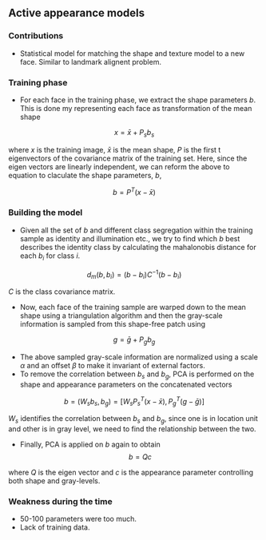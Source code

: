 ## **Active appearance models**

### **Contributions**
* Statistical model for matching the shape and texture model to a new face. Similar to landmark alignent problem.

### **Training phase**

* For each face in the training phase, we extract the shape parameters $b$. This is done my representing each face as transformation of the mean shape

$$
  x = \bar{x} + P_sb_s
$$

where $x$ is the training image, $\bar{x}$ is the mean shape, $P$ is the first t eigenvectors of the covariance matrix of the training set. Here, since the eigen vectors are linearly independent, we can reform the above to equation to claculate the shape parameters, $b$,

$$
b = P^T(x - \bar{x})
$$

### **Building the model**
* Given all the set of $b$ and different class segregation within the training sample as identity and illumination etc., we try to find which $b$ best describes the identity class by calculating the mahalonobis distance for each $b_i$ for class $i$.

$$
d_m(b, b_i) = (b - b_i)C^{-1}(b - b_i)
$$

$C$ is the class covariance matrix.

* Now, each face of the training sample are warped down to the mean shape using a triangulation algorithm and then the gray-scale information is sampled from this shape-free patch using

$$
g = \bar{g} + P_gb_g
$$

* The above sampled gray-scale information are normalized using a scale $\alpha$ and an offset $\beta$ to make it invariant of external factors.
* To remove the correlation between $b_s$ and $b_g$, PCA is performed on the shape and appearance parameters on the concatenated vectors

$$
b = (W_sb_s, b_g) = [W_s P_s^T(x - \bar{x}), P_g^T(g - \bar{g})]
$$

$W_s$ identifies the correlation between $b_s$ and $b_g$, since one is in location unit and other is in gray level, we need to find the relationship between the two.

* Finally, PCA is applied on $b$ again to obtain
$$
b = Qc
$$

where $Q$ is the eigen vector and $c$ is the appearance parameter controlling both shape and gray-levels.

###

### **Weakness during the time**
* 50-100 parameters were too much.
* Lack of training data.

